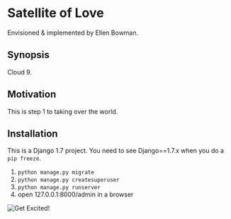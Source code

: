 # Satellite of Love

Envisioned & implemented by Ellen Bowman. 

## Synopsis

Cloud 9.

## Motivation

This is step 1 to taking over the world.

## Installation

This is a Django 1.7 project. You need to see Django==1.7.x when you do a `pip freeze`.

1. `python manage.py migrate`
2. `python manage.py createsuperuser`
3. `python manage.py runserver`
4. open 127.0.0.1:8000/admin in a browser

![Get Excited!](https://tsotniashvili.files.wordpress.com/2011/04/funny-cat-faces-2.jpg "Get Excited!")